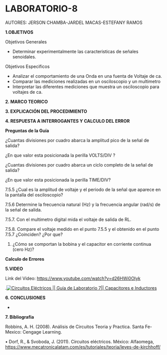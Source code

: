 # LABORATORIO-8
AUTORES: JERSON CHAMBA-JARDEL MACAS-ESTEFANY RAMOS

**1.OBJETIVOS**

Objetivos Generales

* Determinar experimentalmente las caracteristicas de señales senoidales.

Objetivos Especificos

* Analizar el comportamiento de una Onda en una fuenta de Voltaje de ca.
* Comparar las mediciones realizadas en un osciloscopio y un multimetro
* Interpretar las diferentes mediciones que muestra un osciloscopio para voltajes de ca.

**2. MARCO TEORICO**



**3. EXPLICACIÓN DEL PROCEDIMIENTO**


**4. RESPUESTA A INTERROGANTES Y CALCULO DEL ERROR**

**Preguntas de la Guía**


¿Cuantas divisiones por cuadro abarca la amplitud pico de la señal de salida?

¿En que valor esta posicionada la perilla VOLTS/DIV ?

¿Cuantas divisiones por cuadro abarca un ciclo completo de la señal de salida?

¿En que valor esta posicionada la perilla TIME/DIV?

7.5.5 ¿Cual es la amplitud  de voltaje y el periodo de la señal que aparece en la pantalla del osciloscopio?

7.5.6 Determine la frecuencia natural (Hz) y la frecuencia angular (rad/s) de la señal de salida.

7.5.7. Con el multimetro digital mida el voltaje de salida de RL.

7.5.8. Compare el voltaje medido en el punto 7.5.5 y el obtenido en el punto 7.5.7 ¿Coinciden?  ¿Por que?



1. ¿Cómo se comportan la bobina y el capacitor en corriente continua (cero Hz)?


**Calculo de Errores**


**5.VIDEO**

Link del Video: https://www.youtube.com/watch?v=d26HWi0OIyk

.[![Circuitos Eléctricos || Guía de Laboratorio 7|| Capacitores e Inductores](https://img.youtube.com/vi/d26HWi0OIyk/0.jpg)](https://youtu.be/d26HWi0OIyk)


**6. CONCLUSIONES**

*  

**7. Bibliografia**

 Robbins, A. H. (2008). Análisis de Circuitos Teoria y Practica. Santa Fe-Mexico: Cengage Learning.
 
•  Dorf, R., & Svoboda, J. (2011). Circuitos eléctricos. México: Alfaomega, https://www.mecatronicalatam.com/es/tutoriales/teoria/leyes-de-kirchhoff/
